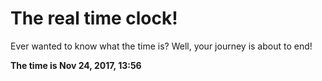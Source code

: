 # The real time clock!

Ever wanted to know what the time is? Well, your journey is about to end!

**The time is Nov 24, 2017, 13:56**